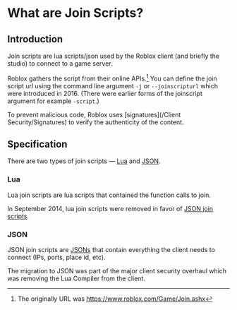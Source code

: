 # What are Join Scripts?

## Introduction

Join scripts are lua scripts/json used by the Roblox client (and briefly the studio) to connect to a game server.

Roblox gathers the script from their online APIs.[^1] You can define the join script url using the command line argument `-j` or `--joinscripturl` which were introduced in 2016. (There were earlier forms of the joinscript argument for example `-script`.)

To prevent malicious code, Roblox uses [signatures](/Client Security/Signatures) to verify the authenticity of the content.

## Specification
There are two types of join scripts — [Lua](#lua) and [JSON](#json).
### Lua

Lua join scripts are lua scripts that contained the function calls to join.

In September 2014, lua join scripts were removed in favor of [JSON join scripts](#json).

### JSON

JSON join scripts are [JSONs](https://en.wikipedia.org/wiki/JSON) that contain everything the client needs to connect (IPs, ports, place id, etc).

The migration to JSON was part of the major client security overhaul which was removing the Lua Compiler from the client.

[^1]: The originally URL was https://www.roblox.com/Game/Join.ashx